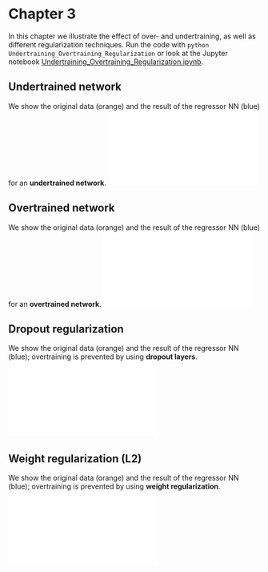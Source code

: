 # Chapter 3
In this chapter we illustrate the effect of over- and undertraining, as well as different regularization techniques. Run the code with `python Undertraining_Overtraining_Regularization` or look at the Jupyter notebook [Undertraining\_Overtraining\_Regularization.ipynb](./Undertraining_Overtraining_Regularization.ipynb).

## Undertrained network
We show the original data (orange) and the result of the regressor NN (blue) for an **undertrained network**.
![Undertraining](./NN_Underfit.pdf "Undertraining.")

## Overtrained network
We show the original data (orange) and the result of the regressor NN (blue) for an **overtrained network**.
![Overtraining](./NN_Underfit.pdf "Overtraining.")

## Dropout regularization
We show the original data (orange) and the result of the regressor NN (blue); overtraining is prevented by using **dropout layers**.
![Dropout  Regularization](./NN_Underfit.pdf "Dropout  Regularization.")

## Weight regularization (L2)
We show the original data (orange) and the result of the regressor NN (blue); overtraining is prevented by using **weight regularization**.
![Weight Regularization](./NN_Underfit.pdf "Weight Regularization.")
